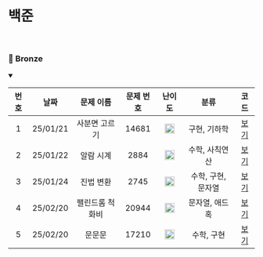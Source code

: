 백준 
==============================
<br>

### 🥉 Bronze
<details open>
<summary></summary>

| 번호 |    날짜    |  문제 이름   | 문제 번호 |                                 난이도                                 |     분류      |              코드               |  
|:--:|:--------:|:--------:|:-----:|:-------------------------------------------------------------------:|:-----------:|:-----------------------------:|
| 1  | 25/01/21 | 사분면 고르기  | 14681 | <img src="https://static.solved.ac/tier_small/1.svg" width="20px"/> |   구현, 기하학   | [보기](./Bronze/사분면%20고르기.cpp)  |  |
| 2  | 25/01/22 |  알람 시계   | 2884  | <img src="https://static.solved.ac/tier_small/3.svg" width="20px"/> |  수학, 사칙연산   |  [보기](./Bronze/알람%20시계.cpp)   |  |
| 3  | 25/01/24 |  진법 변환   | 2745  | <img src="https://static.solved.ac/tier_small/4.svg" width="20px"/> | 수학, 구현, 문자열 |  [보기](./Bronze/진법%20변환.cpp)   |  |
| 4  | 25/02/20 | 팰린드롬 척화비 | 20944 | <img src="https://static.solved.ac/tier_small/3.svg" width="20px"/> |  문자열, 애드혹   | [보기](./Bronze/팰린드롬%20척화비.cpp) |  |
| 5  | 25/02/20 |   문문문    | 17210 | <img src="https://static.solved.ac/tier_small/3.svg" width="20px"/> |   수학, 구현    |    [보기](./Bronze/문문문.cpp)     |  |

</details>

[Bronze5]: https://static.solved.ac/tier_small/1.svg
[Bronze4]: https://static.solved.ac/tier_small/2.svg
[Bronze3]: https://static.solved.ac/tier_small/3.svg
[Bronze2]: https://static.solved.ac/tier_small/4.svg
[Bronze1]: https://static.solved.ac/tier_small/5.svg
[Silver5]: https://static.solved.ac/tier_small/6.svg
[Silver4]: https://static.solved.ac/tier_small/7.svg
[Silver3]: https://static.solved.ac/tier_small/8.svg
[Silver2]: https://static.solved.ac/tier_small/9.svg
[Silver1]: https://static.solved.ac/tier_small/10.svg
[Gold5]: https://static.solved.ac/tier_small/11.svg
[Gold4]: https://static.solved.ac/tier_small/12.svg
[Gold3]: https://static.solved.ac/tier_small/13.svg
[Gold2]: https://static.solved.ac/tier_small/14.svg
[Gold1]: https://static.solved.ac/tier_small/15.svg
